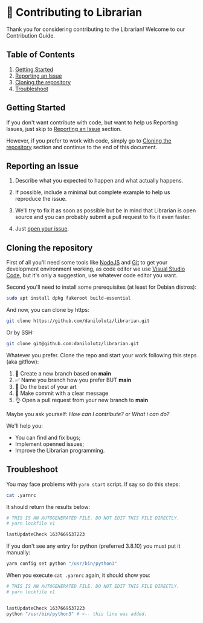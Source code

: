 # :construction_worker: Contributing to Librarian

Thank you for considering contributing to the Librarian! Welcome to our Contribution Guide.

## Table of Contents

1. [Getting Started](#getting-started)
2. [Reporting an Issue](#reporting-an-issue)
3. [Cloning the repository](#cloning-the-repository)
4. [Troubleshoot](#Troubleshoot)

## Getting Started

If you don't want contribute with code, but want to help us Reporting Issues, just skip to [Reporting an Issue](#reporting-an-issue) section.

However, if you prefer to work with code, simply go to [Cloning the repository](#cloning-the-repository) section and continue to the end of this document.

## Reporting an Issue

1. Describe what you expected to happen and what actually happens.

2. If possible, include a minimal but complete example to help us reproduce the issue.

3. We'll try to fix it as soon as possible but be in mind that Librarian is open source and you can probably submit a pull request to fix it even faster.

4. Just [open your issue](https://github.com/danilolutz/librarian/issues/new).

## Cloning the repository

First of all you'll need some tools like [NodeJS](https://nodejs.org/en/) and [Git](https://git-scm.com/) to get your development environment working, as code editor we use [Visual Studio Code](https://code.visualstudio.com/), but it's only a suggestion, use whatever code editor you want.

Second you'll need to install some prerequisites (at least for Debian distros):

```bash
sudo apt install dpkg fakeroot build-essential
```

And now, you can clone by https:

```bash
git clone https://github.com/danilolutz/librarian.git
```

Or by SSH:

```bash
git clone git@github.com:danilolutz/librarian.git
```

Whatever you prefer. Clone the repo and start your work following this steps (aka gitflow):

1. :wrench: Create a new branch based on **main**
2. :white_check_mark: Name you branch how you prefer BUT **main**
3. :art: Do the best of your art
4. :pencil: Make commit with a clear message
5. :ok_hand: Open a pull request from your new branch to **main**

Maybe you ask yourself: _How can I contribute?_ or _What i can do?_

We'll help you:

- You can find and fix bugs;
- Implement openned issues;
- Improve the Librarian programming.

## Troubleshoot

You may face problems with `yarn start` script. If say so do this steps:

```bash
cat .yarnrc
```

It should return the results below:

```bash
# THIS IS AN AUTOGENERATED FILE. DO NOT EDIT THIS FILE DIRECTLY.
# yarn lockfile v1

lastUpdateCheck 1637669537223
```

If you don't see any entry for python (preferred 3.8.10) you must put it manually:

```bash
yarn config set python "/usr/bin/python3"
```

When you execute `cat .yarnrc` again, it should show you:
```bash
# THIS IS AN AUTOGENERATED FILE. DO NOT EDIT THIS FILE DIRECTLY.
# yarn lockfile v1


lastUpdateCheck 1637669537223
python "/usr/bin/python3" # <-- this line was added.
```
